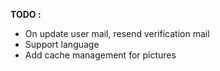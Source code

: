 **TODO :**
* On update user mail, resend verification mail
* Support language
* Add cache management for pictures
